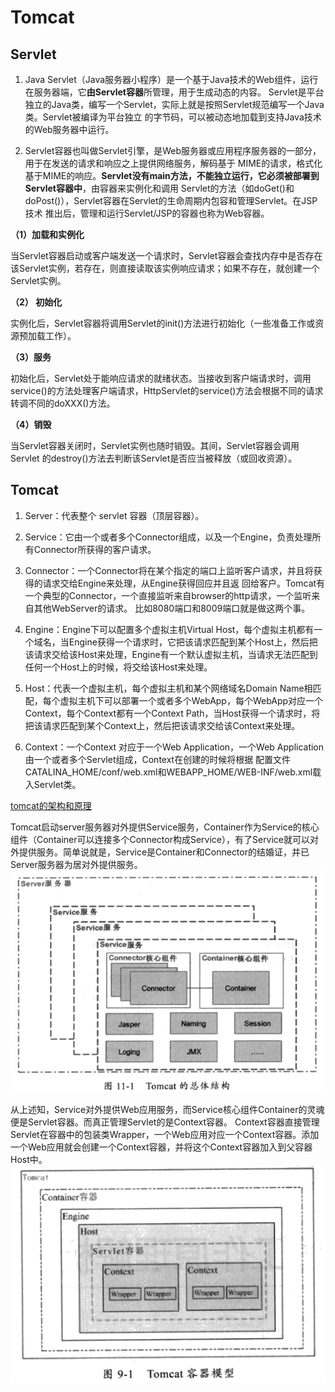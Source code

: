# Tomcat

## Servlet

1.  Java Servlet（Java服务器小程序）是一个基于Java技术的Web组件，运行在服务器端，它**由Servlet容器**所管理，用于生成动态的内容。 Servlet是平台独立的Java类，编写一个Servlet，实际上就是按照Servlet规范编写一个Java类。Servlet被编译为平台独立 的字节码，可以被动态地加载到支持Java技术的Web服务器中运行。

2. Servlet容器也叫做Servlet引擎，是Web服务器或应用程序服务器的一部分，用于在发送的请求和响应之上提供网络服务，解码基于 MIME的请求，格式化基于MIME的响应。**Servlet没有main方法，不能独立运行，它必须被部署到Servlet容器中**，由容器来实例化和调用 Servlet的方法（如doGet()和doPost()），Servlet容器在Servlet的生命周期内包容和管理Servlet。在JSP技术 推出后，管理和运行Servlet/JSP的容器也称为Web容器。

**（1）加载和实例化**

当Servlet容器启动或客户端发送一个请求时，Servlet容器会查找内存中是否存在该Servlet实例，若存在，则直接读取该实例响应请求；如果不存在，就创建一个Servlet实例。

**（2） 初始化**

实例化后，Servlet容器将调用Servlet的init()方法进行初始化（一些准备工作或资源预加载工作）。

**（3）服务**

初始化后，Servlet处于能响应请求的就绪状态。当接收到客户端请求时，调用service()的方法处理客户端请求，HttpServlet的service()方法会根据不同的请求 转调不同的doXXX()方法。

**（4）销毁**

当Servlet容器关闭时，Servlet实例也随时销毁。其间，Servlet容器会调用Servlet 的destroy()方法去判断该Servlet是否应当被释放（或回收资源）。

## Tomcat

1. Server：代表整个 servlet 容器（顶层容器）。

2. Service：它由一个或者多个Connector组成，以及一个Engine，负责处理所有Connector所获得的客户请求。

3. Connector：一个Connector将在某个指定的端口上监听客户请求，并且将获得的请求交给Engine来处理，从Engine获得回应并且返 回给客户。Tomcat有一个典型的Connector，一个直接监听来自browser的http请求，一个监听来自其他WebServer的请求。 比如8080端口和8009端口就是做这两个事。

4. Engine：Engine下可以配置多个虚拟主机Virtual Host，每个虚拟主机都有一个域名，当Engine获得一个请求时，它把该请求匹配到某个Host上，然后把该请求交给该Host来处理，Engine有一个默认虚拟主机，当请求无法匹配到任何一个Host上的时候，将交给该Host来处理。

5. Host：代表一个虚拟主机，每个虚拟主机和某个网络域名Domain Name相匹配，每个虚拟主机下可以部署一个或者多个WebApp，每个WebApp对应一个Context，每个Context都有一个Context Path，当Host获得一个请求时，将把该请求匹配到某个Context上，然后把该请求交给该Context来处理。

6. Context：一个Context 对应于一个Web Application，一个Web Application 由一个或者多个Servlet组成，Context在创建的时候将根据     配置文件 CATALINA_HOME/conf/web.xml和​WEBAPP_HOME/WEB-INF/web.xml载入Servlet类。

[tomcat的架构和原理](https://www.jianshu.com/p/d4a22c9588c6)

Tomcat启动server服务器对外提供Service服务，Container作为Service的核心组件（Container可以连接多个Connector构成Service），有了Service就可以对外提供服务。简单说就是，Service是Container和Connector的结婚证，并已Server服务器为居对外提供服务。
![](pic/tomcat结构.jpg)

从上述知，Service对外提供Web应用服务，而Service核心组件Container的灵魂便是Servlet容器。而真正管理Servlet的是Context容器。
Context容器直接管理Servlet在容器中的包装类Wrapper，一个Web应用对应一个Context容器。添加一个Web应用就会创建一个Context容器，并将这个Context容器加入到父容器Host中。
![](pic/tomcat容器.jpg)

